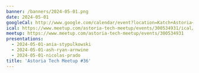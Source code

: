 ```yaml
---
banner: /banners/2024-05-01.png
date: 2024-05-01
googleCal: http://www.google.com/calendar/event?location=Katch+Astoria+-+31-19+Newtown+Ave+-+Queens%2C+NY%2C+us&action=TEMPLATE&sprop=name%3AAstoria+Tech+Meetup&sprop=website%3Ahttps%3A%2F%2Fwww.meetup.com%2Fastoria-tech-meetup%2Fevents%2F300534931&details=For+full+details%2C+including+the+address%2C+and+to+RSVP+see%3A+https%3A%2F%2Fwww.meetup.com%2Fastoria-tech-meetup%2Fevents%2F300534931%0A%0A&text=Astoria+Tech+Meetup+%2336&dates=20240501T230000Z%2F20240502T020000Z
ical: https://www.meetup.com/astoria-tech-meetup/events/300534931/ical/Astoria+Tech+Meetup+%252336.ics
meetup: https://www.meetup.com/astoria-tech-meetup/events/300534931
presentations:
  - 2024-05-01-ania-stypulkowski
  - 2024-05-01-ash-ryan-arnwine
  - 2024-05-01-nicolas-prado
title: 'Astoria Tech Meetup #36'
---
```

